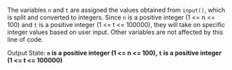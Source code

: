 The variables `n` and `t` are assigned the values obtained from `input()`, which is split and converted to integers. Since `n` is a positive integer (1 <= n <= 100) and `t` is a positive integer (1 <= t <= 100000), they will take on specific integer values based on user input. Other variables are not affected by this line of code.

Output State: **`n` is a positive integer (1 <= n <= 100), `t` is a positive integer (1 <= t <= 100000)**